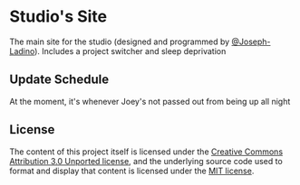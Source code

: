 # Studio's Site
The main site for the studio (designed and programmed by [@Joseph-Ladino](https://github.com/Joseph-Ladino)). Includes a project switcher and sleep deprivation

## Update Schedule
At the moment, it's whenever Joey's not passed out from being up all night

## License
The content of this project itself is licensed under the [Creative Commons Attribution 3.0 Unported license](https://creativecommons.org/licenses/by/3.0/), and the underlying source code used to format and display that content is licensed under the [MIT license](LICENSE.md).
